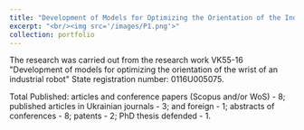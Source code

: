 ```yaml
---
title: "Development of Models for Optimizing the Orientation of the Industrial Robot Brush"
excerpt: "<br/><img src='/images/P1.png'>"
collection: portfolio
---
```


The research was carried out from the research work VK55-16 "Development of models for optimizing the orientation of the wrist of an industrial robot" State registration number: 0116U005075.

Total Published: articles and conference papers (Scopus and/or WoS) - 8; published articles in Ukrainian journals - 3; and foreign - 1; abstracts of conferences - 8; patents - 2; PhD thesis defended - 1.

